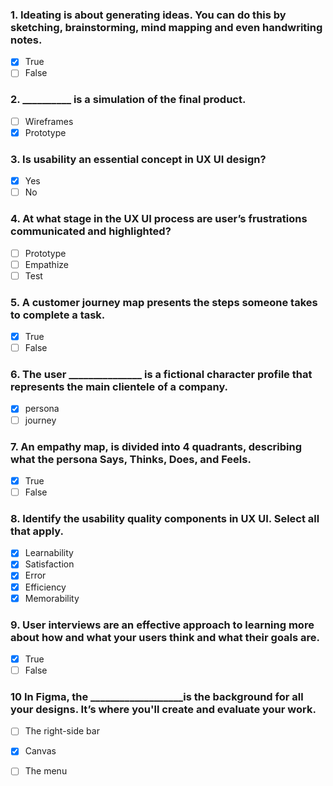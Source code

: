 ### 1. Ideating is about generating ideas. You can do this by sketching, brainstorming, mind mapping and even handwriting notes.

- [x] True
- [ ] False

### 2. __________ is a simulation of the final product. 

- [ ] Wireframes
- [x] Prototype

### 3. Is usability an essential concept in UX UI design?

- [x] Yes
- [ ] No

### 4. At what stage in the UX UI process are user’s frustrations communicated and highlighted?

- [ ] Prototype
- [ ] Empathize
- [ ] Test

### 5. A customer journey map presents the steps someone takes to complete a task.  

- [x] True
- [ ] False

### 6. The user _______________ is a fictional character profile that represents the main clientele of a company.

- [x] persona
- [ ] journey

### 7. An empathy map, is divided into 4 quadrants, describing what the persona Says, Thinks, Does, and Feels. 

- [x] True
- [ ] False

### 8. Identify the usability quality components in UX UI. Select all that apply.

- [x] Learnability
- [x] Satisfaction
- [x] Error
- [x] Efficiency
- [x] Memorability

### 9. User interviews are an effective approach to learning more about how and what your users think and what their goals are. 

- [x] True
- [ ] False

### 10 In Figma, the ___________________is the background for all your designs. It’s where you'll create and evaluate your work. 

- [ ] The right-side bar
- [x] Canvas
- [ ] The menu


